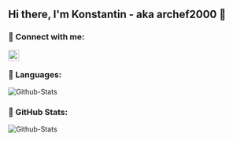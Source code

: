 ## Hi there, I'm Konstantin - aka archef2000 👋

### 📎 Connect with me:

[<img align="left" alt="StackOverflow" width="22px" src="https://cdn.verity-network.de/github-readme/logo_stackoverflow.png" />][stackoverflow]

<br />

### 📘 Languages:
![Github-Stats](https://github-readme-stats.vercel.app/api/top-langs/?username=archef2000&theme=transparent)

### 💎 GitHub Stats:
![Github-Stats](https://github-readme-stats.vercel.app/api?username=archef2000&show_icons=true&count_private=true&theme=transparent)

[stackoverflow]: https://stackoverflow.com/users/16495339/konstantin?tab=profile
<!--
**archef2000/archef2000** is a ✨ _special_ ✨ repository because its `README.md` (this file) appears on your GitHub profile.

Here are some ideas to get you started:

- 🔭 I’m currently working on ...
- 🌱 I’m currently learning ...
- 👯 I’m looking to collaborate on ...
- 🤔 I’m looking for help with ...
- 💬 Ask me about ...
- 📫 How to reach me: ...
- 😄 Pronouns: ...
- ⚡ Fun fact: ...
-->
